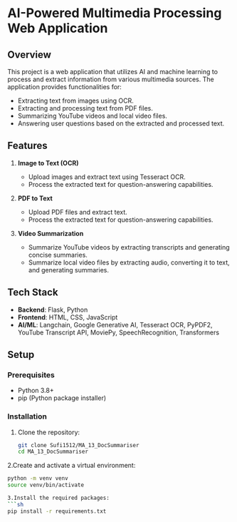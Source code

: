 # AI-Powered Multimedia Processing Web Application

## Overview

This project is a web application that utilizes AI and machine learning to process and extract information from various multimedia sources. The application provides functionalities for:

- Extracting text from images using OCR.
- Extracting and processing text from PDF files.
- Summarizing YouTube videos and local video files.
- Answering user questions based on the extracted and processed text.

## Features

1. **Image to Text (OCR)**
   - Upload images and extract text using Tesseract OCR.
   - Process the extracted text for question-answering capabilities.

2. **PDF to Text**
   - Upload PDF files and extract text.
   - Process the extracted text for question-answering capabilities.

3. **Video Summarization**
   - Summarize YouTube videos by extracting transcripts and generating concise summaries.
   - Summarize local video files by extracting audio, converting it to text, and generating summaries.

## Tech Stack

- **Backend**: Flask, Python
- **Frontend**: HTML, CSS, JavaScript
- **AI/ML**: Langchain, Google Generative AI, Tesseract OCR, PyPDF2, YouTube Transcript API, MoviePy, SpeechRecognition, Transformers

## Setup

### Prerequisites

- Python 3.8+
- pip (Python package installer)

### Installation

1. Clone the repository:
   ```sh
   git clone Sufi1512/MA_13_DocSummariser    
   cd MA_13_DocSummariser   
2.Create and activate a virtual environment:
  ```sh
  python -m venv venv
  source venv/bin/activate

3.Install the required packages:
  ```sh
  pip install -r requirements.txt


